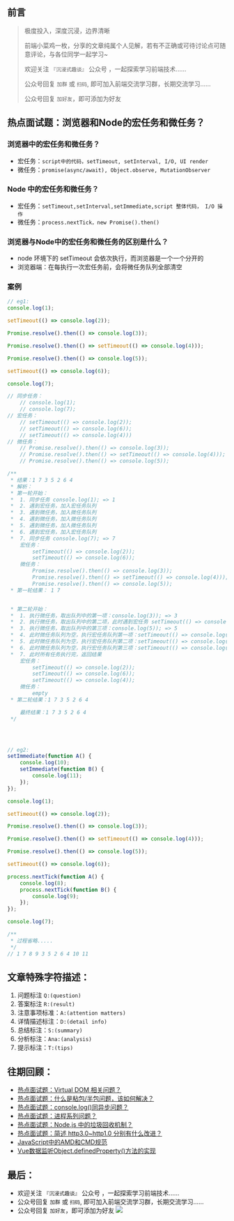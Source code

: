 ## 前言
>  极度投入，深度沉浸，边界清晰
>
>  前端小菜鸡一枚，分享的文章纯属个人见解，若有不正确或可待讨论点可随意评论，与各位同学一起学习~
>
>  欢迎关注 `『沉浸式趣谈』` 公众号 ，一起探索学习前端技术......
>
>  公众号回复 `加群` 或 `扫码`, 即可加入前端交流学习群，长期交流学习......
>
>  公众号回复 `加好友`，即可添加为好友

## 热点面试题：浏览器和Node的宏任务和微任务？
### 浏览器中的宏任务和微任务？
-   宏任务：`script中的代码，setTimeout, setInterval, I/O, UI render`
-   微任务：`promise(async/await), Object.observe, MutationObserver`

### Node 中的宏任务和微任务？
-   宏任务：`setTimeout,setInterval,setImmediate,script 整体代码， I/O 操作`
-   微任务：`process.nextTick，new Promise().then()`

### 浏览器与Node中的宏任务和微任务的区别是什么？
-   node 环境下的 setTimeout 会依次执行，而浏览器是一个一个分开的
-   浏览器端：在每执行一次宏任务前，会将微任务队列全部清空

### 案例
```js
// eg1:
console.log(1);

setTimeout(() => console.log(2));

Promise.resolve().then(() => console.log(3));

Promise.resolve().then(() => setTimeout(() => console.log(4)));

Promise.resolve().then(() => console.log(5));

setTimeout(() => console.log(6));

console.log(7);

// 同步任务：
    // console.log(1);
    // console.log(7);
// 宏任务：
    // setTimeout(() => console.log(2));
    // setTimeout(() => console.log(6));
    // setTimeout(() => console.log(4)))
// 微任务：
    // Promise.resolve().then(() => console.log(3));
    // Promise.resolve().then(() => setTimeout(() => console.log(4)));
    // Promise.resolve().then(() => console.log(5));

/**
 * 结果：1 7 3 5 2 6 4
 * 解析：
 * 第一轮开始：
 *  1. 同步任务 console.log(1); => 1
 *  2. 遇到宏任务，加入宏任务队列
 *  3. 遇到微任务，加入微任务队列
 *  4. 遇到微任务，加入微任务队列
 *  5. 遇到微任务，加入微任务队列
 *  6. 遇到宏任务，加入宏任务队列
 *  7. 同步任务 console.log(7); => 7
    宏任务：
        setTimeout(() => console.log(2));
        setTimeout(() => console.log(6));
    微任务：
        Promise.resolve().then(() => console.log(3));
        Promise.resolve().then(() => setTimeout(() => console.log(4)));
        Promise.resolve().then(() => console.log(5));
 * 第一轮结果： 1 7


 * 第二轮开始：
 *  1. 执行微任务，取出队列中的第一项：console.log(3)); => 3
 *  2. 执行微任务，取出队列中的第二项，此时遇到宏任务 setTimeout(() => console.log(4)) 加入到宏任务队列
 *  3. 执行微任务，取出队列中的第三项：console.log(5)); => 5
 *  4. 此时微任务队列为空，执行宏任务队列第一项：setTimeout(() => console.log(2)); => 2
 *  5. 此时微任务队列为空，执行宏任务队列第二项：setTimeout(() => console.log(6)); => 6
 *  6. 此时微任务队列为空，执行宏任务队列第三项：setTimeout(() => console.log(4)); => 4
 *  7. 此时所有任务执行完，返回结果
    宏任务：
        setTimeout(() => console.log(2));
        setTimeout(() => console.log(6));
        setTimeout(() => console.log(4));
    微任务：
        empty
 * 第二轮结果：1 7 3 5 2 6 4

    最终结果：1 7 3 5 2 6 4
 */




// eg2:
setImmediate(function A() {
    console.log(10);
    setImmediate(function B() {
        console.log(11);
    });
});

console.log(1);

setTimeout(() => console.log(2));

Promise.resolve().then(() => console.log(3));

Promise.resolve().then(() => setTimeout(() => console.log(4)));

Promise.resolve().then(() => console.log(5));

setTimeout(() => console.log(6));

process.nextTick(function A() {
    console.log(8);
    process.nextTick(function B() {
        console.log(9);
    });
});

console.log(7);

/**
 * 过程省略.....
 */
// 1 7 8 9 3 5 2 6 4 10 11
```

## 文章特殊字符描述：
1. 问题标注 `Q:(question)`
2. 答案标注 `R:(result)`
3. 注意事项标准：`A:(attention matters)`
4. 详情描述标注：`D:(detail info)`
5. 总结标注：`S:(summary)`
6. 分析标注：`Ana:(analysis)`
7. 提示标注：`T:(tips)`

## 往期回顾：
-   [热点面试题：Virtual DOM 相关问题？](https://mp.weixin.qq.com/s/s3BBhTH9g2OrtOpyJ4tzbQ)
-   [热点面试题：什么是粘包/半包问题，该如何解决？](https://mp.weixin.qq.com/s/SORAN1c0_Pntajvjl-jK4g)
-   [热点面试题：console.log()同异步问题？](https://mp.weixin.qq.com/s/9ewYuCazPaZhDHwrfIWxTQ)
-   [热点面试题：进程系列问题？](https://mp.weixin.qq.com/s/J5ayE5XJElBFzn38qo7ytQ)
-   [热点面试题：Node.js 中的垃圾回收机制？](https://mp.weixin.qq.com/s/Guku1ARej2ZHwnrbXxmJJA)
-   [热点面试题：简述 http3.0~http1.0 分别有什么改进？](https://mp.weixin.qq.com/s/LkOWiDj5O68T85-577_UPA)
-   [JavaScript中的AMD和CMD规范](https://mp.weixin.qq.com/s/LkOWiDj5O68T85-577_UPA)
-   [Vue数据监听Object.definedProperty()方法的实现](https://mp.weixin.qq.com/s/1inW5dSZv26eJTC39REMdg)

## 最后：
-   欢迎关注 `『沉浸式趣谈』` 公众号 ，一起探索学习前端技术......
-   公众号回复 `加群` 或 `扫码`, 即可加入前端交流学习群，长期交流学习......
-   公众号回复 `加好友`，即可添加为好友
![](https://soo.run/13bdt)
